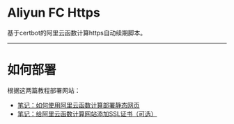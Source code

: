 # **Aliyun FC Https**

基于certbot的阿里云函数计算https自动续期脚本。

***

# **如何部署**

根据这两篇教程部署网站：
 - [笔记：如何使用阿里云函数计算部署静态网页](https://www.bilibili.com/opus/1024609365265481753)
 - [笔记：给阿里云函数计算网站添加SSL证书（可选）](https://www.bilibili.com/opus/1029687408197632003)
